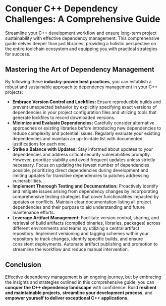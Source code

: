 # Conquer C++ Dependency Challenges: A Comprehensive Guide

Streamline your C++ development workflow and ensure long-term project sustainability with effective dependency management. This comprehensive guide delves deeper than just libraries, providing a holistic perspective on the entire toolchain ecosystem and equipping you with practical strategies for success.

## Mastering the Art of Dependency Management

By following these **industry-proven best practices**, you can establish a robust and sustainable approach to dependency management in your C++ projects:

* **Embrace Version Control and Lockfiles:** Ensure reproducible builds and prevent unexpected behavior by explicitly specifying exact versions of dependencies in your project configuration files and utilizing tools that generate lockfiles to record downloaded versions.
* **Minimize and Evaluate Dependencies:** Carefully consider alternative approaches or existing libraries before introducing new dependencies to reduce complexity and potential issues. Regularly evaluate your existing dependencies and maintain an up-to-date list with documented justifications for each one.
* **Strike a Balance with Updates:** Stay informed about updates to your dependencies and address critical security vulnerabilities promptly. However, prioritize stability and avoid frequent updates unless strictly necessary. Focus on updating the fewest number of dependencies possible, prioritizing direct dependencies during development and limiting updates for transitive dependencies to patches addressing vulnerabilities.
* **Implement Thorough Testing and Documentation:**  Proactively identify and mitigate issues arising from dependency changes by incorporating comprehensive testing strategies that cover functionalities impacted by updates or conflicts. Maintain clear documentation listing all project dependencies and their purpose to aid understanding and future maintenance efforts.
* **Leverage Artifact Management:** Facilitate version control, sharing, and retrieval of build artifacts (compiled binaries, libraries, packages) across different environments and teams by utilizing a central artifact repository. Implement versioning and tagging schemes within your repository to track changes, identify specific builds, and ensure consistent deployments. Automate artifact publishing and promotion to streamline the workflow and reduce manual intervention.

## Conclusion

Effective dependency management is an ongoing journey, but by embracing the insights and strategies outlined in this comprehensive guide, you can **conquer the C++ dependency landscape** with confidence. Build **resilient and maintainable projects**, **streamline your development process**, and **empower yourself to deliver exceptional C++ applications.**
